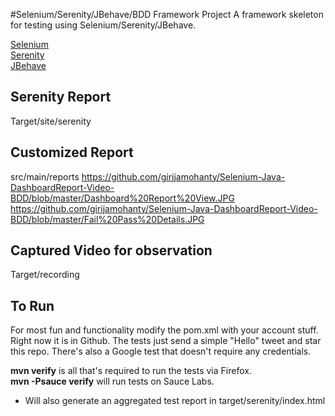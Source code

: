 
#Selenium/Serenity/JBehave/BDD Framework Project
A framework skeleton for testing using Selenium/Serenity/JBehave.

[Selenium](http://www.seleniumhq.org/docs/index.jsp)  
[Serenity](http://thucydides.info/docs/serenity-staging/)  
[JBehave](http://jbehave.org/)  

## Serenity Report
Target/site/serenity

## Customized Report
src/main/reports
https://github.com/girijamohanty/Selenium-Java-DashboardReport-Video-BDD/blob/master/Dashboard%20Report%20View.JPG
https://github.com/girijamohanty/Selenium-Java-DashboardReport-Video-BDD/blob/master/Fail%20Pass%20Details.JPG


## Captured Video for observation
Target/recording

## To Run
For most fun and functionality modify the pom.xml with your account stuff. Right now it is in Github.
The tests just send a simple "Hello" tweet and star this repo. There's also a Google test that doesn't require
any credentials.

__mvn verify__  is all that's required to run the tests via Firefox.  
__mvn -Psauce verify__ will run tests on Sauce Labs.  


* Will also generate an aggregated test report in target/serenity/index.html



